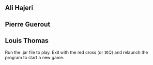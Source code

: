 ## Ali Hajeri
## Pierre Guerout
## Louis Thomas

Run the .jar file to play.
Exit with the red cross (or ⌘Q) and relaunch the program to start a new game.
